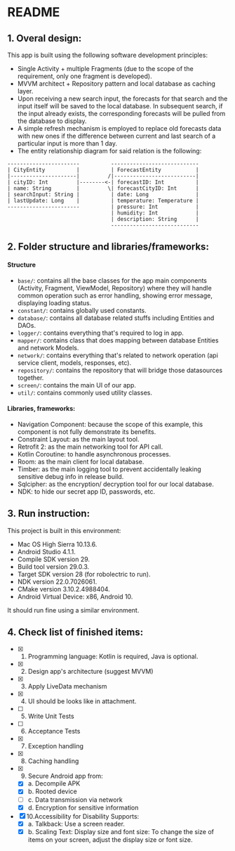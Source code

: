 # README

## 1. Overal design:

This app is built using the following software development principles:
- Single Activity + multiple Fragments (due to the scope of the requirement, only one fragment is developed).
- MVVM architect + Repository pattern and local database as caching layer.
- Upon receiving a new search input, the forecasts for that search and the input itself will be saved to the local database. In subsequent search, if the input already exists, the corresponding forecasts will be pulled from the database to display.
- A simple refresh mechanism is employed to replace old forecasts data with new ones if the difference between current and last search of a particular input is more than 1 day.
- The entity relationship diagram for said relation is the following:

```
-----------------------          ----------------------------
| CityEntity          |          | ForecastEntity           |
|---------------------|         /|--------------------------|
| cityID: Int         |--------<-| forecastID: Int          |
| name: String        |         \| forecastCityID: Int      |
| searchInput: String |          | date: Long               |
| lastUpdate: Long    |          | temperature: Temperature |
-----------------------          | pressure: Int            |
                                 | humidity: Int            |
                                 | description: String      |
                                 ----------------------------

```

## 2. Folder structure and libraries/frameworks:

#### Structure

- `base/`: contains all the base classes for the app main components (Activity, Fragment, ViewModel, Repository) where they will handle common operation such as error handling, showing error message, displaying loading status.
- `constant/`: contains globally used constants.
- `database/`: contains all database related stuffs including Entities and DAOs.
- `logger/`: contains everything that's required to log in app.
- `mapper/`: contains class that does mapping between database Entities and network Models.
- `network/`: contains everything that's related to network operation (api service client, models, responses, etc).
- `repository/`: contains the repository that will bridge those datasources together.
- `screen/`: contains the main UI of our app.
- `util/`: contains commonly used utility classes.

#### Libraries, frameworks:
- Navigation Component: because the scope of this example, this component is not fully demonstrate its benefits.
- Constraint Layout: as the main layout tool.
- Retrofit 2: as the main networking tool for API call.
- Kotlin Coroutine: to handle asynchronous processes.
- Room: as the main client for local database.
- Timber: as the main logging tool to prevent accidentally leaking sensitive debug info in release build.
- Sqlcipher: as the encryption/ decryption tool for our local database.
- NDK: to hide our secret app ID, passwords, etc.

## 3. Run instruction:

This project is built in this environment:
- Mac OS High Sierra 10.13.6.
- Android Studio 4.1.1.
- Compile SDK version 29.
- Build tool version 29.0.3.
- Target SDK version 28 (for robolectric to run).
- NDK version 22.0.7026061.
- CMake version 3.10.2.4988404.
- Android Virtual Device: x86, Android 10.

It should run fine using a similar environment.

## 4. Check list of finished items:

- [x] 1. Programming language: Kotlin is required, Java is optional.
- [x] 2. Design app's architecture (suggest MVVM)
- [x] 3. Apply LiveData mechanism
- [x] 4. UI should be looks like in attachment.
- [ ] 5. Write Unit Tests
- [ ] 6. Acceptance Tests
- [x] 7. Exception handling
- [x] 8. Caching handling
- [x] 9. Secure Android app from:
  - [x] a. Decompile APK
  - [x] b. Rooted device
  - [ ] c. Data transmission via network
  - [x] d. Encryption for sensitive information
- [x] 10.Accessibility for Disability Supports:
  - [x] a. Talkback: Use a screen reader.
  - [x] b. Scaling Text: Display size and font size: To change the size of items on your screen,
adjust the display size or font size.
